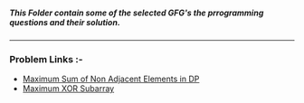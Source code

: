 ##### This Folder contain some of the selected GFG's the prrogramming questions and their solution.
---

### Problem Links :- 
- [Maximum Sum of Non Adjacent Elements in DP](https://practice.geeksforgeeks.org/problems/stickler-theif-1587115621/1)
- [Maximum XOR Subarray](https://practice.geeksforgeeks.org/problems/a512e4b2e812b6df2159b19cc7090ffc1ab056dd/1/)

